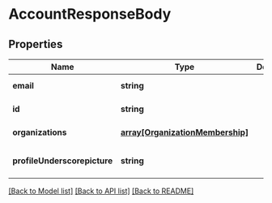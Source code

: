# AccountResponseBody

## Properties
Name | Type | Description | Notes
------------ | ------------- | ------------- | -------------
**email** | **string** |  | [default to null]
**id** | **string** |  | [default to null]
**organizations** | [**array[OrganizationMembership]**](OrganizationMembership.md) |  | [default to null]
**profileUnderscorepicture** | **string** |  | [optional] [default to null]

[[Back to Model list]](../README.md#documentation-for-models) [[Back to API list]](../README.md#documentation-for-api-endpoints) [[Back to README]](../README.md)


